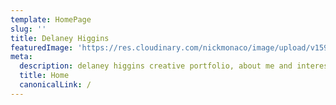 ```yaml
---
template: HomePage
slug: ''
title: Delaney Higgins
featuredImage: 'https://res.cloudinary.com/nickmonaco/image/upload/v1590099560/delaney_home_cxtben.jpg'
meta:
  description: delaney higgins creative portfolio, about me and interests
  title: Home
  canonicalLink: /
---
```

